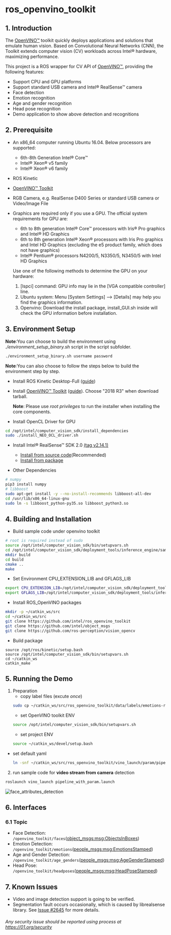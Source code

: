 # ros_openvino_toolkit

## 1. Introduction
The [OpenVINO™](https://software.intel.com/en-us/openvino-toolkit) toolkit quickly deploys applications and solutions that emulate human vision. Based on Convolutional Neural Networks (CNN), the Toolkit extends computer vision (CV) workloads across Intel® hardware, maximizing performance.

This project is a ROS wrapper for CV API of [OpenVINO™](https://software.intel.com/en-us/openvino-toolkit), providing the following features:
* Support CPU and GPU platforms
* Support standard USB camera and Intel® RealSense™ camera
* Face detection
* Emotion recognition
* Age and gender recognition
* Head pose recognition
* Demo application to show above detection and recognitions

## 2. Prerequisite
- An x86_64 computer running Ubuntu 16.04. Below processors are supported:
	* 6th-8th Generation Intel® Core™
	* Intel® Xeon® v5 family
	* Intel®  Xeon® v6 family
- ROS Kinetic

- [OpenVINO™ Toolkit](https://software.intel.com/en-us/openvino-toolkit)
- RGB Camera, e.g. RealSense D400 Series or standard USB camera or Video/Image File
- Graphics are required only if you use a GPU. The official system requirements for GPU are:
  * 6th to 8th generation Intel® Core™ processors with Iris® Pro graphics and Intel® HD Graphics
  * 6th to 8th generation Intel® Xeon® processors with Iris Pro graphics and Intel HD Graphics (excluding the e5 product family, which does not have graphics)
  * Intel® Pentium® processors N4200/5, N3350/5, N3450/5 with Intel HD Graphics

  Use one of the following methods to determine the GPU on your hardware:
  1. [lspci] command: GPU info may lie in the [VGA compatible controller] line.
  2. Ubuntu system: Menu [System Settings] --> [Details] may help you find the graphics information.
  3. Openvino: Download the install package, install_GUI.sh inside will check the GPU information before installation.

## 3. Environment Setup
**Note**:You can choose to build the environment using *./environment_setup_binary.sh* script in the script subfolder.
```bash
./environment_setup_binary.sh username password
```
**Note**:You can also choose to follow the steps below to build the environment step by step.

- Install ROS Kinetic Desktop-Full ([guide](http://wiki.ros.org/kinetic/Installation/Ubuntu))

- Install [OpenVINO™ Toolkit](https://software.intel.com/en-us/openvino-toolkit) ([guide](https://software.intel.com/en-us/articles/OpenVINO-Install-Linux)). Choose "2018 R3" when download tarball.

	**Note**: Please use  *root privileges* to run the installer when installing the core components.
- Install OpenCL Driver for GPU
```bash
cd /opt/intel/computer_vision_sdk/install_dependencies
sudo ./install_NEO_OCL_driver.sh
```

- Install Intel® RealSense™ SDK 2.0 [(tag v2.14.1)](https://github.com/IntelRealSense/librealsense/tree/v2.14.1)
	* [Install from source code](https://github.com/IntelRealSense/librealsense/blob/v2.14.1/doc/installation.md)(Recommended)
	* [Install from package](https://github.com/IntelRealSense/librealsense/blob/v2.14.1/doc/distribution_linux.md)

- Other Dependencies
```bash
# numpy
pip3 install numpy
# libboost
sudo apt-get install -y --no-install-recommends libboost-all-dev
cd /usr/lib/x86_64-linux-gnu
sudo ln -s libboost_python-py35.so libboost_python3.so
```

## 4. Building and Installation
- Build sample code under openvino toolkit
```bash
# root is required instead of sudo
source /opt/intel/computer_vision_sdk/bin/setupvars.sh
cd /opt/intel/computer_vision_sdk/deployment_tools/inference_engine/samples/
mkdir build
cd build
cmake ..
make
```

- Set Environment CPU_EXTENSION_LIB and GFLAGS_LIB
```bash
export CPU_EXTENSION_LIB=/opt/intel/computer_vision_sdk/deployment_tools/inference_engine/samples/build/intel64/Release/lib/libcpu_extension.so
export GFLAGS_LIB=/opt/intel/computer_vision_sdk/deployment_tools/inference_engine/samples/build/intel64/Release/lib/libgflags_nothreads.a
```

- Install ROS_OpenVINO packages
```bash
mkdir -p ~/catkin_ws/src
cd ~/catkin_ws/src
git clone https://github.com/intel/ros_openvino_toolkit
git clone https://github.com/intel/object_msgs
git clone https://github.com/ros-perception/vision_opencv
```

- Build package
```
source /opt/ros/kinetic/setup.bash
source /opt/intel/computer_vision_sdk/bin/setupvars.sh
cd ~/catkin_ws
catkin_make
```

## 5. Running the Demo
1.  Preparation
	-  copy label files (excute _once_)
	```bash
	sudo cp ~/catkin_ws/src/ros_openvino_toolkit/data/labels/emotions-recognition/FP32/emotions-recognition-retail-0003.labels /opt/intel/computer_vision_sdk/deployment_tools/intel_models/emotions-recognition-retail-0003/FP32
	```
	- set OpenVINO toolkit ENV
	```bash
	source /opt/intel/computer_vision_sdk/bin/setupvars.sh
	```
	- set project ENV
	```bash
	source ~/catkin_ws/devel/setup.bash
	```
- set default yaml
	```bash
	ln -snf ~/catkin_ws/src/ros_openvino_toolkit/vino_launch/param/pipeline_people_tarball.yaml ~/catkin_ws/src/ros_openvino_toolkit/vino_launch/param/pipeline_people.yaml
	```

2. run sample code for <b>video stream from camera</b> detection

```bash
roslaunch vino_launch pipeline_with_param.launch
```
![face_attributes_detection](https://github.com/intel/ros_openvino_toolkit/blob/master/data/results/face_attributes_demo.png "face_attributes_detection")

## 6. Interfaces
### 6.1 Topic
- Face Detection:
```/openvino_toolkit/faces```([object_msgs:msg:ObjectsInBoxes](https://github.com/intel/object_msgs/blob/master/msg/ObjectsInBoxes.msg))
- Emotion Detection:
```/openvino_toolkit/emotions```([people_msgs:msg:EmotionsStamped](https://github.com/intel/ros_openvino_toolkit/blob/master/people_msgs/msg/EmotionsStamped.msg))
- Age and Gender Detection:
```/openvino_toolkit/age_genders```([people_msgs:msg:AgeGenderStamped](https://github.com/intel/ros_openvino_toolkit/blob/master/people_msgs/msg/AgeGenderStamped.msg))
- Head Pose:
```/openvino_toolkit/headposes```([people_msgs:msg:HeadPoseStamped](https://github.com/intel/ros_openvino_toolkit/blob/master/people_msgs/msg/HeadPoseStamped.msg))

## 7. Known Issues
- Video and image detection support is going to be verified.
- Segmentation fault occurs occasionally, which is caused by librealsense library. See [Issue #2645](https://github.com/IntelRealSense/librealsense/issues/2645) for more details.

###### *Any security issue should be reported using process at https://01.org/security*
